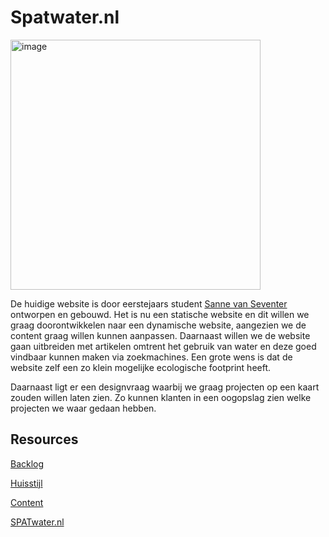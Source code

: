 # Spatwater.nl 

<img width="400" alt="image" src="https://github.com/fdnd-agency/SPATwater/assets/1061632/bfcf5132-226c-4055-b372-c911c744a13b">

De huidige website is door eerstejaars student [Sanne van Seventer](https://github.com/sannevanseeventer/The-Startup-SPATwater) ontworpen en gebouwd. Het is nu een statische website en dit willen we graag doorontwikkelen naar een dynamische website, aangezien we de content graag willen kunnen aanpassen. Daarnaast willen we de website gaan uitbreiden met artikelen omtrent het gebruik van water en deze goed vindbaar kunnen maken via zoekmachines. Een grote wens is dat de website zelf een zo klein mogelijke ecologische footprint heeft.

Daarnaast ligt er een designvraag waarbij we graag projecten op een kaart zouden willen laten zien. Zo kunnen klanten in een oogopslag zien welke projecten we waar gedaan hebben.

## Resources

[Backlog](https://github.com/orgs/fdnd-agency/projects/20/views/2)

[Huisstijl]()  

[Content]()  

[SPATwater.nl](https://spatwater.nl/)
